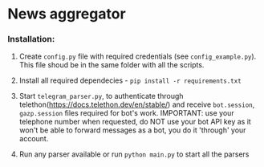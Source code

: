 

# News aggregator

### Installation:

1. Create `config.py` file with required credentials (see `config_example.py`). This file shoud be in the same folder with all the scripts.

2. Install all required dependecies - `pip install -r requirements.txt`

3. Start `telegram_parser.py`, to authenticate through telethon(https://docs.telethon.dev/en/stable/) and receive `bot.session`, `gazp.session` files required for bot's work.
IMPORTANT: use your telephone number when requested, do NOT use your bot API key as it won't be able to forward messages as a bot, you do it 'through' your account. 

4. Run any parser available or run `python main.py` to start all the parsers
